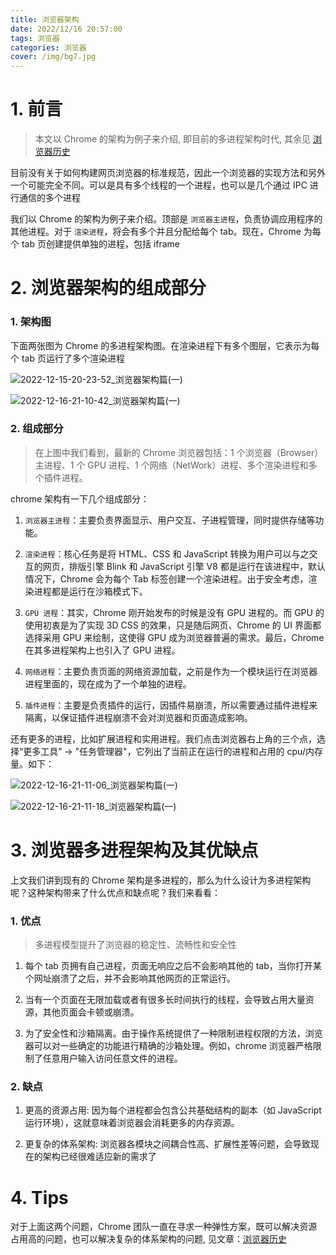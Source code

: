 ```yaml
---
title: 浏览器架构
date: 2022/12/16 20:57:00
tags: 浏览器
categories: 浏览器
cover: /img/bg7.jpg
---
```


# 1. 前言

> 本文以 Chrome 的架构为例子来介绍, 即目前的多进程架构时代, 其余见 [浏览器历史](http://smallfish.space/2022/12/17/chrome/%E6%B5%8F%E8%A7%88%E5%99%A8%E7%9A%84%E5%8E%86%E5%8F%B2/)

目前没有关于如何构建网页浏览器的标准规范，因此一个浏览器的实现方法和另外一个可能完全不同。可以是具有多个线程的一个进程，也可以是几个通过 IPC 进行通信的多个进程

我们以 Chrome 的架构为例子来介绍。顶部是 `浏览器主进程`，负责协调应用程序的其他进程。对于 `渲染进程`，将会有多个并且分配给每个 tab。现在，Chrome 为每个 tab 页创建提供单独的进程，包括 iframe

# 2. 浏览器架构的组成部分

### 1. 架构图

下面两张图为 Chrome 的多进程架构图。在渲染进程下有多个图层，它表示为每个 tab 页运行了多个渲染进程

![2022-12-15-20-23-52_浏览器架构篇(一)](<https://cdn.jsdelivr.net/gh/SmallFishCode/PicGo/2022-12-15-20-23-52_浏览器架构篇(一)>)

![2022-12-16-21-10-42_浏览器架构篇(一)](<https://cdn.jsdelivr.net/gh/SmallFishCode/PicGo/2022-12-16-21-10-42_浏览器架构篇(一)>)

### 2. 组成部分

> 在上图中我们看到，最新的 Chrome 浏览器包括：1 个浏览器（Browser）主进程、1 个 GPU 进程、1 个网络（NetWork）进程、多个渲染进程和多个插件进程。

chrome 架构有一下几个组成部分：

1. `浏览器主进程`：主要负责界面显示、用户交互、子进程管理，同时提供存储等功能。

2. `渲染进程`：核心任务是将 HTML、CSS 和 JavaScript 转换为用户可以与之交互的网页，排版引擎 Blink 和 JavaScript 引擎 V8 都是运行在该进程中，默认情况下，Chrome 会为每个 Tab 标签创建一个渲染进程。出于安全考虑，渲染进程都是运行在沙箱模式下。

3. `GPU 进程`：其实，Chrome 刚开始发布的时候是没有 GPU 进程的。而 GPU 的使用初衷是为了实现 3D CSS 的效果，只是随后网页、Chrome 的 UI 界面都选择采用 GPU 来绘制，这使得 GPU 成为浏览器普遍的需求。最后，Chrome 在其多进程架构上也引入了 GPU 进程。

4. `网络进程`：主要负责页面的网络资源加载，之前是作为一个模块运行在浏览器进程里面的，现在成为了一个单独的进程。

5. `插件进程`：主要是负责插件的运行，因插件易崩溃，所以需要通过插件进程来隔离，以保证插件进程崩溃不会对浏览器和页面造成影响。

还有更多的进程，比如扩展进程和实用进程。我们点击浏览器右上角的三个点，选择“更多工具” -> "任务管理器"，它列出了当前正在运行的进程和占用的 cpu/内存量。如下：

![2022-12-16-21-11-06_浏览器架构篇(一)](<https://cdn.jsdelivr.net/gh/SmallFishCode/PicGo/2022-12-16-21-11-06_浏览器架构篇(一)>)

![2022-12-16-21-11-18_浏览器架构篇(一)](<https://cdn.jsdelivr.net/gh/SmallFishCode/PicGo/2022-12-16-21-11-18_浏览器架构篇(一)>)

# 3. 浏览器多进程架构及其优缺点

上文我们讲到现有的 Chrome 架构是多进程的，那么为什么设计为多进程架构呢？这种架构带来了什么优点和缺点呢？我们来看看：

### 1. 优点

> 多进程模型提升了浏览器的稳定性、流畅性和安全性

1. 每个 tab 页拥有自己进程，页面无响应之后不会影响其他的 tab，当你打开某个网址崩溃了之后，并不会影响其他网页的正常运行。

2. 当有一个页面在无限加载或者有很多长时间执行的线程，会导致占用大量资源，其他页面会卡顿或崩溃。

3. 为了安全性和沙箱隔离。由于操作系统提供了一种限制进程权限的方法，浏览器可以对一些确定的功能进行精确的沙箱处理。例如，chrome 浏览器严格限制了任意用户输入访问任意文件的进程。

### 2. 缺点

1. 更高的资源占用: 因为每个进程都会包含公共基础结构的副本（如 JavaScript 运行环境），这就意味着浏览器会消耗更多的内存资源。

2. 更复杂的体系架构: 浏览器各模块之间耦合性高、扩展性差等问题，会导致现在的架构已经很难适应新的需求了

# 4. Tips

对于上面这两个问题，Chrome 团队一直在寻求一种弹性方案，既可以解决资源占用高的问题，也可以解决复杂的体系架构的问题, 见文章：[浏览器历史](http://smallfish.space/2022/12/17/chrome/%E6%B5%8F%E8%A7%88%E5%99%A8%E7%9A%84%E5%8E%86%E5%8F%B2/)
